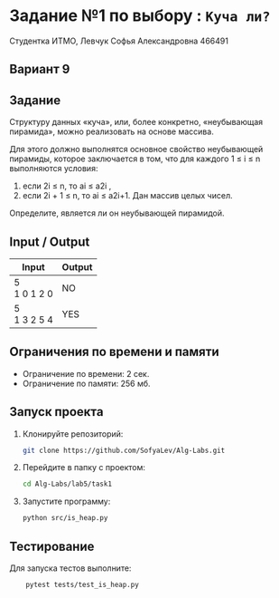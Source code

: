 # Задание №1 по выбору  : `Куча ли?`

Студентка ИТМО,  Левчук Софья Александровна  466491

## Вариант 9

## Задание 
Структуру данных «куча», или, более конкретно, «неубывающая пирамида»,
можно реализовать на основе массива.

Для этого должно выполнятся основное свойство неубывающей пирамиды,
которое заключается в том, что для каждого 1 ≤ i ≤ n выполняются условия:
1. если 2i ≤ n, то ai ≤ a2i
,
2. если 2i + 1 ≤ n, то ai ≤ a2i+1.
Дан массив целых чисел. 

Определите, является ли он неубывающей пирамидой.
 
## Input / Output 

| Input           | Output |
|-----------------|--------|
| 5<br/>1 0 1 2 0 | NO     |
| 5<br/>1 3 2 5 4 | YES    |


## Ограничения по времени и памяти

- Ограничение по времени: 2 сек.
- Ограничение по памяти: 256 мб.


## Запуск проекта
1. Клонируйте репозиторий:
   ```bash
   git clone https://github.com/SofyaLev/Alg-Labs.git
   ```
2. Перейдите в папку с проектом:
   ```bash
   cd Alg-Labs/lab5/task1
   ```
3. Запустите программу:
   ```bash
   python src/is_heap.py
   ```


## Тестирование
Для запуска тестов выполните:
```bash
    pytest tests/test_is_heap.py
```
